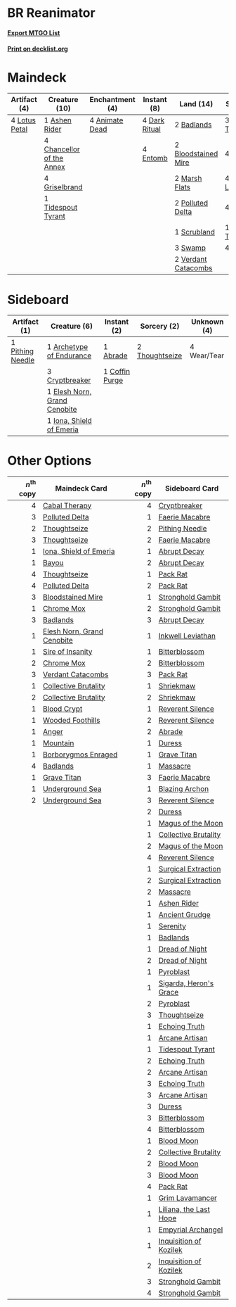 # BR Reanimator

#### [Export MTGO List](../collection/BR%20Reanimator/BR%20Reanimator.txt)
#### [Print on decklist.org](http://decklist.org/?deckmain=4%09Animate%20Dead%0A1%09Ashen%20Rider%0A2%09Badlands%0A2%09Bloodstained%20Mire%0A3%09Cabal%20Therapy%0A4%09Chancellor%20of%20the%20Annex%0A4%09Dark%20Ritual%0A4%09Entomb%0A4%09Exhume%0A4%09Faithless%20Looting%0A4%09Griselbrand%0A4%09Lotus%20Petal%0A2%09Marsh%20Flats%0A2%09Polluted%20Delta%0A4%09Reanimate%0A1%09Scrubland%0A3%09Swamp%0A1%09Thoughtseize%0A1%09Tidespout%20Tyrant%0A4%09Unmask%0A2%09Verdant%20Catacombs&deckside=1%09Abrade%0A1%09Archetype%20of%20Endurance%0A1%09Coffin%20Purge%0A3%09Cryptbreaker%0A1%09Elesh%20Norn,%20Grand%20Cenobite%0A1%09Iona,%20Shield%20of%20Emeria%0A1%09Pithing%20Needle%0A2%09Thoughtseize%0A4%09Wear/Tear)
# Maindeck

|                                      Artifact (4)                                      |                                           Creature (10)                                            |                                     Enchantment (4)                                     |                                      Instant (8)                                       |                                          Land (14)                                           |                                         Sorcery (20)                                         |
|----------------------------------------------------------------------------------------|----------------------------------------------------------------------------------------------------|-----------------------------------------------------------------------------------------|----------------------------------------------------------------------------------------|----------------------------------------------------------------------------------------------|----------------------------------------------------------------------------------------------|
|4 [Lotus Petal](http://gatherer.wizards.com/Pages/Card/Details.aspx?multiverseid=420602)|1 [Ashen Rider](http://gatherer.wizards.com/Pages/Card/Details.aspx?multiverseid=373689)            |4 [Animate Dead](http://gatherer.wizards.com/Pages/Card/Details.aspx?multiverseid=265167)|4 [Dark Ritual](http://gatherer.wizards.com/Pages/Card/Details.aspx?multiverseid=205422)|2 [Badlands](http://gatherer.wizards.com/Pages/Card/Details.aspx?multiverseid=382852)         |3 [Cabal Therapy](http://gatherer.wizards.com/Pages/Card/Details.aspx?multiverseid=265166)    |
|                                                                                        |4 [Chancellor of the Annex](http://gatherer.wizards.com/Pages/Card/Details.aspx?multiverseid=218083)|                                                                                         |4 [Entomb](http://gatherer.wizards.com/Pages/Card/Details.aspx?multiverseid=270456)     |2 [Bloodstained Mire](http://gatherer.wizards.com/Pages/Card/Details.aspx?multiverseid=405094)|4 [Exhume](http://gatherer.wizards.com/Pages/Card/Details.aspx?multiverseid=270462)           |
|                                                                                        |4 [Griselbrand](http://gatherer.wizards.com/Pages/Card/Details.aspx?multiverseid=425897)            |                                                                                         |                                                                                        |2 [Marsh Flats](http://gatherer.wizards.com/Pages/Card/Details.aspx?multiverseid=426064)      |4 [Faithless Looting](http://gatherer.wizards.com/Pages/Card/Details.aspx?multiverseid=413670)|
|                                                                                        |1 [Tidespout Tyrant](http://gatherer.wizards.com/Pages/Card/Details.aspx?multiverseid=107408)       |                                                                                         |                                                                                        |2 [Polluted Delta](http://gatherer.wizards.com/Pages/Card/Details.aspx?multiverseid=405104)   |4 [Reanimate](http://gatherer.wizards.com/Pages/Card/Details.aspx?multiverseid=270452)        |
|                                                                                        |                                                                                                    |                                                                                         |                                                                                        |1 [Scrubland](http://gatherer.wizards.com/Pages/Card/Details.aspx?multiverseid=383083)        |1 [Thoughtseize](http://gatherer.wizards.com/Pages/Card/Details.aspx?multiverseid=438676)     |
|                                                                                        |                                                                                                    |                                                                                         |                                                                                        |3 [Swamp](http://gatherer.wizards.com/Pages/Card/Details.aspx?multiverseid=439603)            |4 [Unmask](http://gatherer.wizards.com/Pages/Card/Details.aspx?multiverseid=416757)           |
|                                                                                        |                                                                                                    |                                                                                         |                                                                                        |2 [Verdant Catacombs](http://gatherer.wizards.com/Pages/Card/Details.aspx?multiverseid=426074)|                                                                                              |


# Sideboard

|                                       Artifact (1)                                        |                                             Creature (6)                                              |                                      Instant (2)                                       |                                       Sorcery (2)                                       |Unknown (4)|
|-------------------------------------------------------------------------------------------|-------------------------------------------------------------------------------------------------------|----------------------------------------------------------------------------------------|-----------------------------------------------------------------------------------------|-----------|
|1 [Pithing Needle](http://gatherer.wizards.com/Pages/Card/Details.aspx?multiverseid=425815)|1 [Archetype of Endurance](http://gatherer.wizards.com/Pages/Card/Details.aspx?multiverseid=378488)    |1 [Abrade](http://gatherer.wizards.com/Pages/Card/Details.aspx?multiverseid=430772)     |2 [Thoughtseize](http://gatherer.wizards.com/Pages/Card/Details.aspx?multiverseid=438676)|4 Wear/Tear|
|                                                                                           |3 [Cryptbreaker](http://gatherer.wizards.com/Pages/Card/Details.aspx?multiverseid=414381)              |1 [Coffin Purge](http://gatherer.wizards.com/Pages/Card/Details.aspx?multiverseid=30762)|                                                                                         |           |
|                                                                                           |1 [Elesh Norn, Grand Cenobite](http://gatherer.wizards.com/Pages/Card/Details.aspx?multiverseid=397880)|                                                                                        |                                                                                         |           |
|                                                                                           |1 [Iona, Shield of Emeria](http://gatherer.wizards.com/Pages/Card/Details.aspx?multiverseid=397800)    |                                                                                        |                                                                                         |           |


# Other Options

|*n*<sup>th</sup> copy|                                            Maindeck Card                                            |*n*<sup>th</sup> copy|                                         Sideboard Card                                          |
|--------------------:|-----------------------------------------------------------------------------------------------------|--------------------:|-------------------------------------------------------------------------------------------------|
|                    4|[Cabal Therapy](http://gatherer.wizards.com/Pages/Card/Details.aspx?multiverseid=265166)             |                    4|[Cryptbreaker](http://gatherer.wizards.com/Pages/Card/Details.aspx?multiverseid=414381)          |
|                    3|[Polluted Delta](http://gatherer.wizards.com/Pages/Card/Details.aspx?multiverseid=405104)            |                    1|[Faerie Macabre](http://gatherer.wizards.com/Pages/Card/Details.aspx?multiverseid=370410)        |
|                    2|[Thoughtseize](http://gatherer.wizards.com/Pages/Card/Details.aspx?multiverseid=438676)              |                    2|[Pithing Needle](http://gatherer.wizards.com/Pages/Card/Details.aspx?multiverseid=425815)        |
|                    3|[Thoughtseize](http://gatherer.wizards.com/Pages/Card/Details.aspx?multiverseid=438676)              |                    2|[Faerie Macabre](http://gatherer.wizards.com/Pages/Card/Details.aspx?multiverseid=370410)        |
|                    1|[Iona, Shield of Emeria](http://gatherer.wizards.com/Pages/Card/Details.aspx?multiverseid=397800)    |                    1|[Abrupt Decay](http://gatherer.wizards.com/Pages/Card/Details.aspx?multiverseid=425971)          |
|                    1|[Bayou](http://gatherer.wizards.com/Pages/Card/Details.aspx?multiverseid=382860)                     |                    2|[Abrupt Decay](http://gatherer.wizards.com/Pages/Card/Details.aspx?multiverseid=425971)          |
|                    4|[Thoughtseize](http://gatherer.wizards.com/Pages/Card/Details.aspx?multiverseid=438676)              |                    1|[Pack Rat](http://gatherer.wizards.com/Pages/Card/Details.aspx?multiverseid=253624)              |
|                    4|[Polluted Delta](http://gatherer.wizards.com/Pages/Card/Details.aspx?multiverseid=405104)            |                    2|[Pack Rat](http://gatherer.wizards.com/Pages/Card/Details.aspx?multiverseid=253624)              |
|                    3|[Bloodstained Mire](http://gatherer.wizards.com/Pages/Card/Details.aspx?multiverseid=405094)         |                    1|[Stronghold Gambit](http://gatherer.wizards.com/Pages/Card/Details.aspx?multiverseid=21357)      |
|                    1|[Chrome Mox](http://gatherer.wizards.com/Pages/Card/Details.aspx?multiverseid=413761)                |                    2|[Stronghold Gambit](http://gatherer.wizards.com/Pages/Card/Details.aspx?multiverseid=21357)      |
|                    3|[Badlands](http://gatherer.wizards.com/Pages/Card/Details.aspx?multiverseid=382852)                  |                    3|[Abrupt Decay](http://gatherer.wizards.com/Pages/Card/Details.aspx?multiverseid=425971)          |
|                    1|[Elesh Norn, Grand Cenobite](http://gatherer.wizards.com/Pages/Card/Details.aspx?multiverseid=397880)|                    1|[Inkwell Leviathan](http://gatherer.wizards.com/Pages/Card/Details.aspx?multiverseid=270447)     |
|                    1|[Sire of Insanity](http://gatherer.wizards.com/Pages/Card/Details.aspx?multiverseid=369068)          |                    1|[Bitterblossom](http://gatherer.wizards.com/Pages/Card/Details.aspx?multiverseid=397701)         |
|                    2|[Chrome Mox](http://gatherer.wizards.com/Pages/Card/Details.aspx?multiverseid=413761)                |                    2|[Bitterblossom](http://gatherer.wizards.com/Pages/Card/Details.aspx?multiverseid=397701)         |
|                    3|[Verdant Catacombs](http://gatherer.wizards.com/Pages/Card/Details.aspx?multiverseid=426074)         |                    3|[Pack Rat](http://gatherer.wizards.com/Pages/Card/Details.aspx?multiverseid=253624)              |
|                    1|[Collective Brutality](http://gatherer.wizards.com/Pages/Card/Details.aspx?multiverseid=414380)      |                    1|[Shriekmaw](http://gatherer.wizards.com/Pages/Card/Details.aspx?multiverseid=259272)             |
|                    2|[Collective Brutality](http://gatherer.wizards.com/Pages/Card/Details.aspx?multiverseid=414380)      |                    2|[Shriekmaw](http://gatherer.wizards.com/Pages/Card/Details.aspx?multiverseid=259272)             |
|                    1|[Blood Crypt](http://gatherer.wizards.com/Pages/Card/Details.aspx?multiverseid=405093)               |                    1|[Reverent Silence](http://gatherer.wizards.com/Pages/Card/Details.aspx?multiverseid=22316)       |
|                    1|[Wooded Foothills](http://gatherer.wizards.com/Pages/Card/Details.aspx?multiverseid=405116)          |                    2|[Reverent Silence](http://gatherer.wizards.com/Pages/Card/Details.aspx?multiverseid=22316)       |
|                    1|[Anger](http://gatherer.wizards.com/Pages/Card/Details.aspx?multiverseid=266061)                     |                    2|[Abrade](http://gatherer.wizards.com/Pages/Card/Details.aspx?multiverseid=430772)                |
|                    1|[Mountain](http://gatherer.wizards.com/Pages/Card/Details.aspx?multiverseid=439604)                  |                    1|[Duress](http://gatherer.wizards.com/Pages/Card/Details.aspx?multiverseid=270465)                |
|                    1|[Borborygmos Enraged](http://gatherer.wizards.com/Pages/Card/Details.aspx?multiverseid=366283)       |                    1|[Grave Titan](http://gatherer.wizards.com/Pages/Card/Details.aspx?multiverseid=389540)           |
|                    4|[Badlands](http://gatherer.wizards.com/Pages/Card/Details.aspx?multiverseid=382852)                  |                    1|[Massacre](http://gatherer.wizards.com/Pages/Card/Details.aspx?multiverseid=21324)               |
|                    1|[Grave Titan](http://gatherer.wizards.com/Pages/Card/Details.aspx?multiverseid=389540)               |                    3|[Faerie Macabre](http://gatherer.wizards.com/Pages/Card/Details.aspx?multiverseid=370410)        |
|                    1|[Underground Sea](http://gatherer.wizards.com/Pages/Card/Details.aspx?multiverseid=383142)           |                    1|[Blazing Archon](http://gatherer.wizards.com/Pages/Card/Details.aspx?multiverseid=270449)        |
|                    2|[Underground Sea](http://gatherer.wizards.com/Pages/Card/Details.aspx?multiverseid=383142)           |                    3|[Reverent Silence](http://gatherer.wizards.com/Pages/Card/Details.aspx?multiverseid=22316)       |
|                     |                                                                                                     |                    2|[Duress](http://gatherer.wizards.com/Pages/Card/Details.aspx?multiverseid=270465)                |
|                     |                                                                                                     |                    1|[Magus of the Moon](http://gatherer.wizards.com/Pages/Card/Details.aspx?multiverseid=438704)     |
|                     |                                                                                                     |                    1|[Collective Brutality](http://gatherer.wizards.com/Pages/Card/Details.aspx?multiverseid=414380)  |
|                     |                                                                                                     |                    2|[Magus of the Moon](http://gatherer.wizards.com/Pages/Card/Details.aspx?multiverseid=438704)     |
|                     |                                                                                                     |                    4|[Reverent Silence](http://gatherer.wizards.com/Pages/Card/Details.aspx?multiverseid=22316)       |
|                     |                                                                                                     |                    1|[Surgical Extraction](http://gatherer.wizards.com/Pages/Card/Details.aspx?multiverseid=397706)   |
|                     |                                                                                                     |                    2|[Surgical Extraction](http://gatherer.wizards.com/Pages/Card/Details.aspx?multiverseid=397706)   |
|                     |                                                                                                     |                    2|[Massacre](http://gatherer.wizards.com/Pages/Card/Details.aspx?multiverseid=21324)               |
|                     |                                                                                                     |                    1|[Ashen Rider](http://gatherer.wizards.com/Pages/Card/Details.aspx?multiverseid=373689)           |
|                     |                                                                                                     |                    1|[Ancient Grudge](http://gatherer.wizards.com/Pages/Card/Details.aspx?multiverseid=425913)        |
|                     |                                                                                                     |                    1|[Serenity](http://gatherer.wizards.com/Pages/Card/Details.aspx?multiverseid=4586)                |
|                     |                                                                                                     |                    1|[Badlands](http://gatherer.wizards.com/Pages/Card/Details.aspx?multiverseid=382852)              |
|                     |                                                                                                     |                    1|[Dread of Night](http://gatherer.wizards.com/Pages/Card/Details.aspx?multiverseid=4658)          |
|                     |                                                                                                     |                    2|[Dread of Night](http://gatherer.wizards.com/Pages/Card/Details.aspx?multiverseid=4658)          |
|                     |                                                                                                     |                    1|[Pyroblast](http://gatherer.wizards.com/Pages/Card/Details.aspx?multiverseid=159243)             |
|                     |                                                                                                     |                    1|[Sigarda, Heron's Grace](http://gatherer.wizards.com/Pages/Card/Details.aspx?multiverseid=410015)|
|                     |                                                                                                     |                    2|[Pyroblast](http://gatherer.wizards.com/Pages/Card/Details.aspx?multiverseid=159243)             |
|                     |                                                                                                     |                    3|[Thoughtseize](http://gatherer.wizards.com/Pages/Card/Details.aspx?multiverseid=438676)          |
|                     |                                                                                                     |                    1|[Echoing Truth](http://gatherer.wizards.com/Pages/Card/Details.aspx?multiverseid=370394)         |
|                     |                                                                                                     |                    1|[Arcane Artisan](http://gatherer.wizards.com/Pages/Card/Details.aspx?multiverseid=446001)        |
|                     |                                                                                                     |                    1|[Tidespout Tyrant](http://gatherer.wizards.com/Pages/Card/Details.aspx?multiverseid=107408)      |
|                     |                                                                                                     |                    2|[Echoing Truth](http://gatherer.wizards.com/Pages/Card/Details.aspx?multiverseid=370394)         |
|                     |                                                                                                     |                    2|[Arcane Artisan](http://gatherer.wizards.com/Pages/Card/Details.aspx?multiverseid=446001)        |
|                     |                                                                                                     |                    3|[Echoing Truth](http://gatherer.wizards.com/Pages/Card/Details.aspx?multiverseid=370394)         |
|                     |                                                                                                     |                    3|[Arcane Artisan](http://gatherer.wizards.com/Pages/Card/Details.aspx?multiverseid=446001)        |
|                     |                                                                                                     |                    3|[Duress](http://gatherer.wizards.com/Pages/Card/Details.aspx?multiverseid=270465)                |
|                     |                                                                                                     |                    3|[Bitterblossom](http://gatherer.wizards.com/Pages/Card/Details.aspx?multiverseid=397701)         |
|                     |                                                                                                     |                    4|[Bitterblossom](http://gatherer.wizards.com/Pages/Card/Details.aspx?multiverseid=397701)         |
|                     |                                                                                                     |                    1|[Blood Moon](http://gatherer.wizards.com/Pages/Card/Details.aspx?multiverseid=370419)            |
|                     |                                                                                                     |                    2|[Collective Brutality](http://gatherer.wizards.com/Pages/Card/Details.aspx?multiverseid=414380)  |
|                     |                                                                                                     |                    2|[Blood Moon](http://gatherer.wizards.com/Pages/Card/Details.aspx?multiverseid=370419)            |
|                     |                                                                                                     |                    3|[Blood Moon](http://gatherer.wizards.com/Pages/Card/Details.aspx?multiverseid=370419)            |
|                     |                                                                                                     |                    4|[Pack Rat](http://gatherer.wizards.com/Pages/Card/Details.aspx?multiverseid=253624)              |
|                     |                                                                                                     |                    1|[Grim Lavamancer](http://gatherer.wizards.com/Pages/Card/Details.aspx?multiverseid=234706)       |
|                     |                                                                                                     |                    1|[Liliana, the Last Hope](http://gatherer.wizards.com/Pages/Card/Details.aspx?multiverseid=414388)|
|                     |                                                                                                     |                    1|[Empyrial Archangel](http://gatherer.wizards.com/Pages/Card/Details.aspx?multiverseid=175104)    |
|                     |                                                                                                     |                    1|[Inquisition of Kozilek](http://gatherer.wizards.com/Pages/Card/Details.aspx?multiverseid=425900)|
|                     |                                                                                                     |                    2|[Inquisition of Kozilek](http://gatherer.wizards.com/Pages/Card/Details.aspx?multiverseid=425900)|
|                     |                                                                                                     |                    3|[Stronghold Gambit](http://gatherer.wizards.com/Pages/Card/Details.aspx?multiverseid=21357)      |
|                     |                                                                                                     |                    4|[Stronghold Gambit](http://gatherer.wizards.com/Pages/Card/Details.aspx?multiverseid=21357)      |

